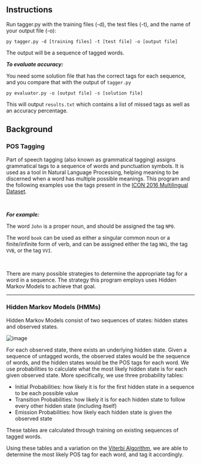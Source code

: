## Instructions

Run tagger.py with the training files (-d), the test files (-t), and the name of your output file (-o):

```
py tagger.py -d [training files] -t [test file] -o [output file]
```

The output will be a sequence of tagged words.

**_To evaluate accuracy:_**

You need some solution file that has the correct tags for each sequence, and you compare that with the output of `tagger.py`

```
py evaluator.py -o [output file] -s [solution file]
```

This will output `results.txt` which contains a list of missed tags as well as an accuracy percentage.

## Background

### POS Tagging

Part of speech tagging (also known as grammatical tagging) assigns grammatical tags to a sequence of words and punctuation symbols. It is used as a tool in Natural Language Processing, helping meaning to be discerned when a word has multiple possible meanings. This program and the following examples use the tags present in the [ICON 2016 Multilingual Dataset](http://www.amitavadas.com/Code-Mixing.html).

&nbsp;

**_For example:_**

The word `John` is a proper noun, and should be assigned the tag `NP0`. 

The word `book` can be used as either a singular common noun or a finite/infinite form of verb, and can be assigned either the tag `NN1`, the tag `VVB`, or the tag `VVI`.

&nbsp;

There are many possible strategies to determine the appropriate tag for a word in a sequence. The strategy this program employs uses Hidden Markov Models to achieve that goal.

---

### Hidden Markov Models (HMMs)

Hidden Markov Models consist of two sequences of states: hidden states and observed states.

![image](https://user-images.githubusercontent.com/43156518/117897954-dc3e3b00-b291-11eb-8f1a-1e5df95d19b3.png)

For each observed state, there exists an underlying hidden state. Given a sequence of untagged words, the observed states would be the sequence of words, and the hidden states would be the POS tags for each word. We use probabilities to calculate what the most likely hidden state is for each given observed state. More specifically, we use three probability tables:

- Initial Probabilities: how likely it is for the first hidden state in a sequence to be each possible value
- Transition Probabilities: how likely it is for each hidden state to follow every other hidden state (including itself)
- Emission Probabilities: how likely each hidden state is given the observed state

These tables are calculated through training on existing sequences of tagged words.

Using these tables and a variation on the [Viterbi Algorithm](https://en.wikipedia.org/wiki/Viterbi_algorithm), we are able to determine the most likely POS tag for each word, and tag it accordingly.

<!---
"""This is the main program file for the auto grader program.
The auto grader assumes that the following files are in the same directory as the autograder:
  - autotraining.txt  -> file of tagged words used to train the HMM tagger
  - autotest.txt      -> file of untagged words to be tagged by the HMM
  - autosolution.txt  -> file with correct tags for autotest words
This auto grader generates a file called results.txt that records the test results.
"""
--->
